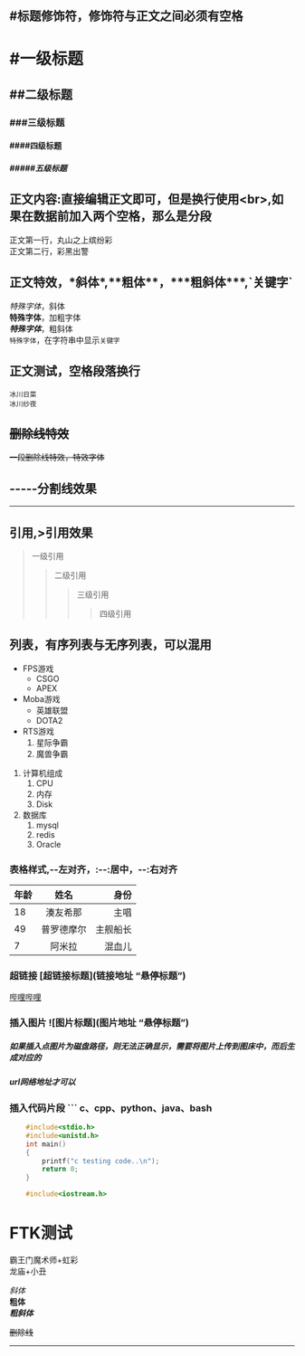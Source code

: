 ## #标题修饰符，修饰符与正文之间必须有空格

# #一级标题
## ##二级标题
### ###三级标题
#### ####四级标题
##### #####五级标题

## 正文内容:直接编辑正文即可，但是换行使用\<br\>,如果在数据前加入两个空格，那么是分段
正文第一行，丸山之上缤纷彩<br>
正文第二行，彩黑出警

## 正文特效，\*斜体\*,\*\*粗体\*\*，\*\*\*粗斜体\*\*\*,\`关键字\`

  *特殊字体*，斜体<br>
  **特殊字体**，加粗字体<br>
  ***特殊字体***，粗斜体<br>
  `特殊字体`，在字符串中显示`关键字`<br>

## 正文测试，空格段落换行
    冰川日菜
    冰川纱夜

## ~~删除线特效~~
~~一段删除线特效，特效字体~~<br>

## \-\-\-\-\-分割线效果
-----

## 引用,\>引用效果
> 一级引用
>> 二级引用
>>> 三级引用
>>>> 四级引用

## 列表，有序列表与无序列表，可以混用
* FPS游戏
  * CSGO
  * APEX
* Moba游戏
  * 英雄联盟
  * DOTA2
* RTS游戏
  1. 星际争霸
  2. 魔兽争霸

1. 计算机组成
   1. CPU
   2. 内存
   3. Disk
2. 数据库
   1. mysql
   2. redis
   3. Oracle


### 表格样式,\-\-左对齐，\:\-\-\:居中，\-\-\:右对齐
|年龄|姓名|身份|
--|:--:|--:
|18|湊友希那|主唱|
|49|普罗德摩尔|主舰船长|
|7|阿米拉|混血儿|

### 超链接 \[超链接标题\](链接地址 “悬停标题”)
[哔哩哔哩](https://www.bilibili.com "访问b站")

### 插入图片 \!\[图片标题\](图片地址 “悬停标题”)
##### 如果插入点图片为磁盘路径，则无法正确显示，需要将图片上传到图床中，而后生成对应的<br>
##### url网络地址才可以


### 插入代码片段 \`\`\` c、cpp、python、java、bash
```c
	#include<stdio.h>
	#include<unistd.h>
	int main()
	{
		printf("c testing code..\n");
		return 0;
	}
```

```cpp
	#include<iostream.h>
```


# FTK测试

霸王门魔术师+虹彩<br>
龙庙+小丑<br>

*斜体*<br>
**粗体**<br>
***粗斜体***<br>

~~删除线~~

-----



